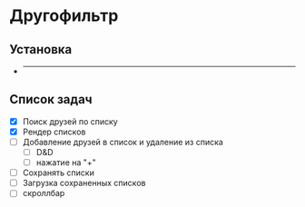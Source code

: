 # Другофильтр

## Установка
* --------------

## Список задач
  - [X] Поиск друзей по списку
  - [X] Рендер списков
  - [ ] Добавление друзей в список и удаление из списка
    - [ ] D&D
    - [ ] нажатие на "+"
  - [ ] Сохранять списки
  - [ ] Загрузка сохраненных списков
  - [ ] скроллбар